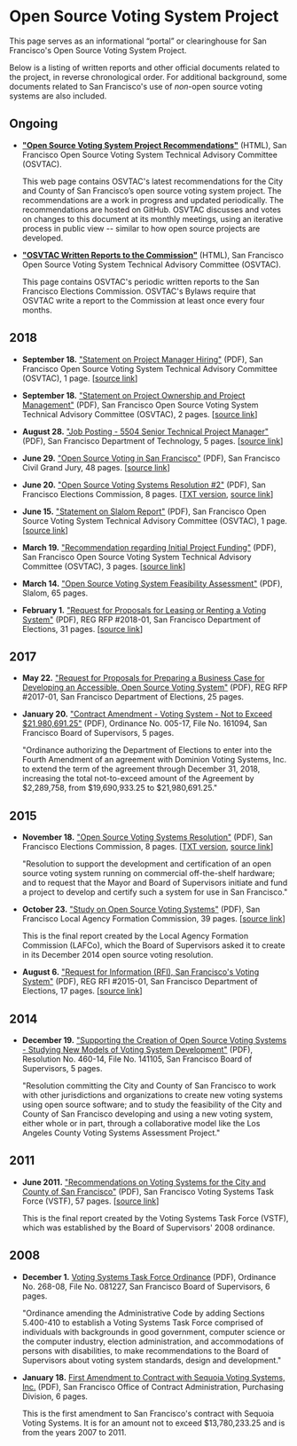 # Open Source Voting System Project

This page serves as an informational “portal” or clearinghouse for San
Francisco's Open Source Voting System Project.

Below is a listing of written reports and other official documents related to
the project, in reverse chronological order. For additional background, some
documents related to San Francisco's use of _non_-open source voting systems
are also included.


## Ongoing

* **["Open Source Voting System Project
  Recommendations"](https://osvtac.github.io/recommendations/)** (HTML),
  San Francisco Open Source Voting System Technical Advisory Committee
  (OSVTAC).

  This web page contains OSVTAC's latest recommendations for the City and
  County of San Francisco’s open source voting system project. The
  recommendations are a work in progress and updated periodically. The
  recommendations are hosted on GitHub. OSVTAC discusses and votes on changes
  to this document at its monthly meetings, using an iterative process in
  public view -- similar to how open source projects are developed.

* **["OSVTAC Written Reports to the
  Commission"](https://osvtac.github.io/communications#reports-to-the-commission)**
  (HTML), San Francisco Open Source Voting System Technical Advisory
  Committee (OSVTAC).

  This page contains OSVTAC's periodic written reports to the San Francisco
  Elections Commission. OSVTAC's Bylaws require that OSVTAC write a report
  to the Commission at least once every four months.


## 2018

* **September 18.** ["Statement on Project Manager
  Hiring"](files/TAC/OSVTAC_re_Project_Manager_Hiring_Sept_18_2018.pdf)
  (PDF), San Francisco Open Source Voting System Technical Advisory Committee
  (OSVTAC), 1 page. [[source link](https://osvtac.github.io/communications)]

* **September 18.** ["Statement on Project Ownership and Project
  Management"](files/TAC/OSVTAC_re_Project_Ownership_Sept_18_2018.pdf) (PDF),
  San Francisco Open Source Voting System Technical Advisory Committee
  (OSVTAC), 2 pages. [[source link](https://osvtac.github.io/communications)]

* **August 28.** ["Job Posting - 5504 Senior Technical Project
  Manager"](files/Job_Posting_5504_Project_Manager_20180828.pdf) (PDF),
  San Francisco Department of Technology, 5 pages.
  [[source link](https://jobapscloud.com/SF/sup/BulPreview.asp?R1=TEX&R2=5504&R3=088534)]

* **June 29.** ["Open Source Voting in San
  Francisco"](files/2017-18_SFCGJ_Final_Report_Open_Source_Voting_in_San_Francisco.pdf)
  (PDF), San Francisco Civil Grand Jury,  48 pages.
  [[source link](http://civilgrandjury.sfgov.org/report.html)]

* **June 20.** ["Open Source Voting Systems Resolution
  #2"](files/elections-commission/osv-res-2/Elections_Comm_Open_Source_Voting_Res_2.pdf)
  (PDF), San Francisco Elections Commission, 8 pages.
  [[TXT version](files/elections-commission/osv-res-2/Elections_Comm_Open_Source_Voting_Res_2.txt),
  [source link](https://sfgov.org/electionscommission/motions-and-resolutions)]

* **June 15.** ["Statement on Slalom
  Report"](files/TAC/OSVTAC_Slalom_Report_Statement_June_15_2018.pdf) (PDF),
  San Francisco Open Source Voting System Technical Advisory Committee
  (OSVTAC), 1 page. [[source link](https://osvtac.github.io/communications)]

* **March 19.** ["Recommendation regarding Initial Project
  Funding"](files/TAC/OSVTAC_Recommendation_re_Funding_March_19_2018.pdf)
  (PDF), San Francisco Open Source Voting System Technical Advisory Committee
  (OSVTAC), 3 pages. [[source link](https://osvtac.github.io/communications)]

* **March 14.** ["Open Source Voting System Feasibility
  Assessment"](files/CCSF_-_Open_Source_Voting_System_-_Feasibility_Assessment_vFINAL.PDF)
  (PDF), Slalom, 65 pages.

* **February 1.** ["Request for Proposals for Leasing or Renting a Voting
  System"](files/DOE/REG_RFP_2018_FA52092.pdf) (PDF),
  REG RFP #2018-01, San Francisco Department of Elections, 31 pages.
  [[source link](http://mission.sfgov.org/OCA_BID_ATTACHMENTS/FA52092.pdf)]


## 2017

* **May 22.** ["Request for Proposals for Preparing a Business Case for
  Developing an Accessible, Open Source Voting
  System"](files/DOE/REG_RFP_2017-01_Business_Case.pdf) (PDF),
  REG RFP #2017-01, San Francisco Department of Elections, 25 pages.

* **January 20.** ["Contract Amendment - Voting System - Not to Exceed
  $21,980,691.25"](files/BOS/BOS_Ordinance_005-17.pdf) (PDF), Ordinance No.
  005-17, File No. 161094, San Francisco Board of Supervisors, 5 pages.

  "Ordinance authorizing the Department of Elections to enter into the Fourth
  Amendment of an agreement with Dominion Voting Systems, Inc. to extend the
  term of the agreement through December 31, 2018, increasing the total
  not-to-exceed amount of the Agreement by $2,289,758, from $19,690,933.25 to
  $21,980,691.25."


## 2015

* **November 18.** ["Open Source Voting Systems
  Resolution"](files/elections-commission/osv-res-1/SF_Elections_Comm_Open_Source_Voting_Res.pdf)
  (PDF), San Francisco Elections Commission, 8 pages.
  [[TXT version](files/elections-commission/osv-res-1/SF_Elections_Comm_Open_Source_Voting_Res.txt),
  [source link](https://sfgov.org/electionscommission/motions-and-resolutions)]

  "Resolution to support the development and certification of an open source
  voting system running on commercial off-the-shelf hardware; and to request
  that the Mayor and Board of Supervisors initiate and fund a project to
  develop and certify such a system for use in San Francisco."

* **October 23.** ["Study on Open Source Voting
  Systems"](files/LAFCo_Report_Open_Source_Voting.pdf) (PDF),
  San Francisco Local Agency Formation Commission, 39 pages.
  [[source link](https://sfgov.org/lafco/documents)]

  This is the final report created by the Local Agency Formation Commission
  (LAFCo), which the Board of Supervisors asked it to create in its
  December 2014 open source voting resolution.

* **August 6.** ["Request for Information (RFI), San Francisco's Voting
  System"](files/DOE/REG_RFI_2015-01_VotingSystem.pdf) (PDF),
  REG RFI #2015-01, San Francisco Department of Elections, 17 pages.
  [[source link](https://sfelections.sfgov.org/request-information-rfi-new-voting-system)]


## 2014

* **December 19.** ["Supporting the Creation of Open Source Voting Systems -
  Studying New Models of Voting System
  Development"](files/BOS/BOS_Resolution_460-14_Open_Source_Voting.pdf)
  (PDF), Resolution No. 460-14, File No. 141105, San Francisco Board of
  Supervisors, 5 pages.

  "Resolution committing the City and County of San Francisco to work with
  other jurisdictions and organizations to create new voting systems using
  open source software; and to study the feasibility of the City and County
  of San Francisco developing and using a new voting system, either whole or
  in part, through a collaborative model like the Los Angeles County Voting
  Systems Assessment Project."


## 2011

* **June 2011.** ["Recommendations on Voting Systems for the City and County
  of San Francisco"](files/VSTF_Report.pdf) (PDF), San Francisco Voting
  Systems Task Force (VSTF), 57 pages.
  [[source link](https://sfgov.org/ccsfgsa/voting-systems-task-force)]

  This is the final report created by the Voting Systems Task Force (VSTF),
  which was established by the Board of Supervisors' 2008 ordinance.


## 2008

* **December 1.** [Voting Systems Task Force
  Ordinance](files/BOS/BOS_Ordinance_268-08_VSTF.pdf) (PDF), Ordinance No.
  268-08, File No. 081227, San Francisco Board of Supervisors, 6 pages.

  "Ordinance amending the Administrative Code by adding Sections 5.400-410 to
  establish a Voting Systems Task Force comprised of individuals with
  backgrounds in good government, computer science or the computer industry,
  election administration, and accommodations of persons with disabilities,
  to make recommendations to the Board of Supervisors about voting system
  standards, design and development."

* **January 18.** [First Amendment to Contract with Sequoia Voting Systems,
  Inc.](files/DOE/DominContract1stAmend-2008.pdf) (PDF), San Francisco
  Office of Contract Administration, Purchasing Division, 6 pages.

  This is the first amendment to San Francisco's contract with Sequoia
  Voting Systems. It is for an amount not to exceed $13,780,233.25 and is
  from the years 2007 to 2011.
